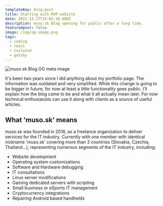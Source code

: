 ```yaml
---
templateKey: blog-post
title: Starting with MVP website
date: 2021-11-17T15:01:10.000Z
description: muso.sk Blog opening for public after a long time.
featuredpost: false
image: /img/og-image.png
tags:
  - coding
  - react
  - tailwind
  - gatsby
---
```


![muso.sk Blog OG meta image](/img/og-image.png)

It's been two years since I did anything about my portfolio page. The information was outdated and very simplified.
While this change is going to be bigger in future, for now at least a little functionality goes public. I’ll explain how the blog came to be and what it all actually mean later. For now technical enthusiasists can use it along with clients as a source of useful articles.

## What 'muso.sk' means

muso.sk was founded in 2016, as a freelance organization to deliver services for the IT industry. Currently with one member with identical nickname 'muso.sk' covering more than 3 countries (Slovakia, Czechia, Thailand...), representing numerous segments of the IT industry, including:

- Website development
- Operating system customizations
- Software and Hardware debugging
- IT consultations
- Linux server modifications
- Gaming dedicated servers with scripting
- Small business or eSports IT management
- Cryptocurrency integrations
- Repairing Android based handhelds
